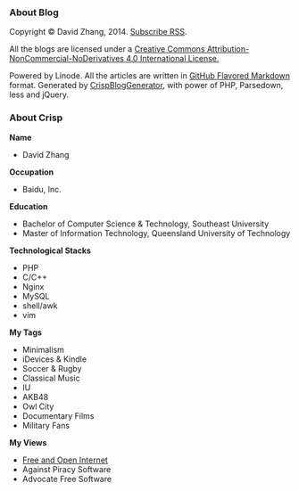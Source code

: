 ### About Blog

Copyright &copy; David Zhang, 2014. 
[Subscribe RSS](http://crispgm.com/rss.xml).

All the blogs are licensed under a [Creative Commons Attribution-NonCommercial-NoDerivatives 4.0 International License.](http://creativecommons.org/licenses/by-nc-nd/4.0/) 

Powered by Linode.
All the articles are written in [GitHub Flavored Markdown](https://help.github.com/articles/github-flavored-markdown) format.
Generated by [CrispBlogGenerator](https://github.com/crispgm/CrispBlogGenerator), with power of PHP, Parsedown, less and jQuery.

### About Crisp

__Name__
* David Zhang

__Occupation__
* Baidu, Inc.

__Education__
* Bachelor of Computer Science & Technology, Southeast University
* Master of Information Technology, Queensland University of Technology

__Technological Stacks__
* PHP
* C/C++
* Nginx
* MySQL
* shell/awk
* vim

__My Tags__
* Minimalism
* iDevices & Kindle
* Soccer & Rugby
* Classical Music
* IU
* AKB48
* Owl City
* Documentary Films
* Military Fans

__My Views__
* [Free and Open Internet](https://www.google.com/intl/en/takeaction/)
* Against Piracy Software
* Advocate Free Software
